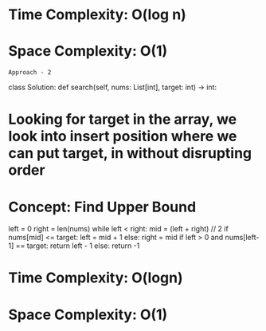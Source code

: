 # Time Complexity: O(log n)
# Space Complexity: O(1)
```
Approach - 2
```
class Solution:
def search(self, nums: List[int], target: int) -> int:
​
# Looking for target in the array, we look into insert position where we can put target, in without disrupting order
# Concept:  Find Upper Bound
left = 0
right = len(nums)
while left < right:
mid = (left + right) // 2
if nums[mid] <= target:
left = mid + 1
else:
right = mid
if left > 0 and nums[left-1] == target:
return left - 1
else:
return -1
# Time Complexity: O(logn)
# Space Complexity: O(1)
```
​
​